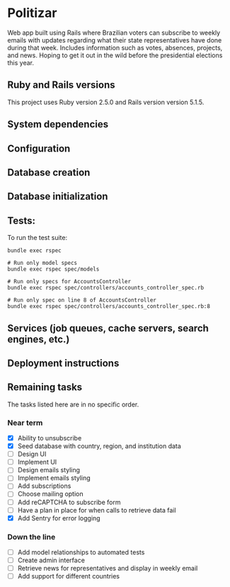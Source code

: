 # Politizar

Web app built using Rails where Brazilian voters can subscribe to weekly emails with updates regarding what their state representatives have done during that week. Includes information such as votes, absences, projects, and news. Hoping to get it out in the wild before the presidential elections this year.

## Ruby and Rails versions

This project uses Ruby version 2.5.0 and Rails version version 5.1.5.

## System dependencies

## Configuration

## Database creation

## Database initialization

## Tests:

To run the test suite:

```
bundle exec rspec

# Run only model specs
bundle exec rspec spec/models

# Run only specs for AccountsController
bundle exec rspec spec/controllers/accounts_controller_spec.rb

# Run only spec on line 8 of AccountsController
bundle exec rspec spec/controllers/accounts_controller_spec.rb:8
```

## Services (job queues, cache servers, search engines, etc.)

## Deployment instructions

## Remaining tasks

The tasks listed here are in no specific order.

### Near term

- [x] Ability to unsubscribe
- [x] Seed database with country, region, and institution data
- [ ] Design UI
- [ ] Implement UI
- [ ] Design emails styling
- [ ] Implement emails styling
- [ ] Add subscriptions
- [ ] Choose mailing option
- [ ] Add reCAPTCHA to subscribe form
- [ ] Have a plan in place for when calls to retrieve data fail
- [x] Add Sentry for error logging

### Down the line

- [ ] Add model relationships to automated tests
- [ ] Create admin interface
- [ ] Retrieve news for representatives and display in weekly email
- [ ] Add support for different countries
